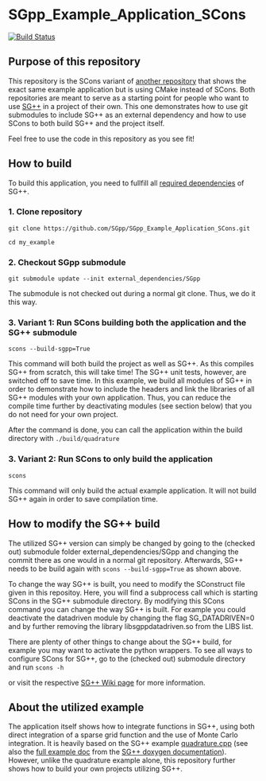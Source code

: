 # SGpp_Example_Application_SCons

[![Build Status](https://travis-ci.org/SGpp/SGpp_Example_Application_SCons.svg?branch=master)](https://travis-ci.org/SGpp/SGpp_Example_Application_SCons)

## Purpose of this repository

This repository is the SCons variant of [another repository](https://github.com/SGpp/SGpp_Example_Application_CMake) that shows the exact same example application but is using CMake instead of SCons.
Both repositories are meant to serve as a starting point for people who want to use [SG++](https://github.com/SGpp/SGpp) in a project of their own. 
This one demonstrates how to use git submodules to include SG++ as an external dependency and how to use SCons to both build SG++ and the project itself.

Feel free to use the code in this repository as you see fit!

## How to build

To build this application, you need to fullfill all [required dependencies](https://github.com/SGpp/SGpp/wiki/Linux-(GCC-Clang-ICC)#dependencies) of SG++. 

### 1. Clone repository
`git clone https://github.com/SGpp/SGpp_Example_Application_SCons.git`

`cd my_example`
### 2. Checkout SGpp submodule
`git submodule update --init external_dependencies/SGpp`

The submodule is not checked out during a normal git clone. Thus, we do it this way.

### 3. Variant 1: Run SCons building both the application and the SG++ submodule
`scons --build-sgpp=True`

This command will both build the project as well as SG++. As this compiles SG++ from scratch, this will take time! The SG++ unit tests, however, are switched off to save time. In this example, we build all modules of SG++ in order to demonstrate how to include the headers and link the libraries of all SG++ modules with your own application. Thus, you can reduce the compile time further by deactivating modules (see section below) that you do not need for your own project.

After the command is done, you can call the application within the build directory with `./build/quadrature`
### 3. Variant 2: Run SCons to only build the application
`scons`

This command will only build the actual example application. It will not build SG++ again in order to save compilation time.

## How to modify the SG++ build
The utilized SG++ version can simply be changed by going to the (checked out) submodule folder external_dependencies/SGpp and changing the commit there as one would in a normal git repository. Afterwards, SG++ needs to be build again with `scons --build-sgpp=True` as shown above.

To change the way SG++ is built, you need to modify the SConstruct file given in this repositoy. Here, you will find a subprocess call which is starting SCons in the SG++ submodule directory. By modifying this SCons command you can change the way SG++ is built. For example you could deactivate the datadriven module by changing the flag SG_DATADRIVEN=0 and by further removing the library libsgppdatadriven.so from the LIBS list.

There are plenty of other things to change about the SG++ build, for example you may want to activate the python wrappers.
To see all ways to configure SCons for SG++, go to the (checked out) submodule directory and run
`scons -h`

or visit the respective [SG++ Wiki page](https://github.com/SGpp/SGpp/wiki/Linux-(GCC-Clang-ICC)#compilation-with-scons) for more information.

## About the utilized example
The application itself shows how to integrate functions in SG++, using both direct integration of a sparse grid function and the use of Monte Carlo integration.
It is heavily based on the SG++ example [quadrature.cpp](https://github.com/SGpp/SGpp/blob/master/base/examples/quadrature.cpp) (see also the [full example doc]( http://sgpp.sparsegrids.org/example_quadrature_cpp.html) from the [SG++ doxygen documentation](http://sgpp.sparsegrids.org/index.html)). However, unlike the quadrature example alone, this repository further shows how to build your own projects utilizing SG++.
